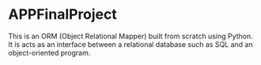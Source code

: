 # APPFinalProject
This is an ORM (Object Relational Mapper) built from scratch using Python. It is acts as an interface between a relational database such as SQL and an object-oriented program.
